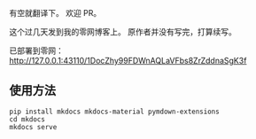 有空就翻译下。
欢迎 PR。

这个过几天发到我的零网博客上。
原作者并没有写完，打算续写。

已部署到零网：<http://127.0.0.1:43110/1DocZhy99FDWnAQLaVFbs8ZrZddnaSgK3f>

## 使用方法

```batch
pip install mkdocs mkdocs-material pymdown-extensions
cd mkdocs
mkdocs serve
```